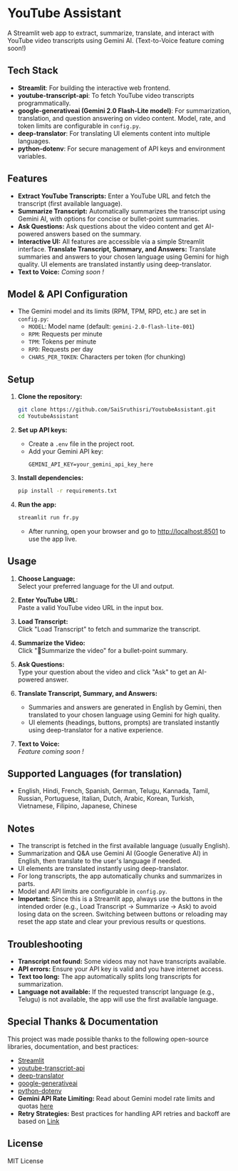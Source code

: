 # YouTube Assistant

A Streamlit web app to extract, summarize, translate, and interact with YouTube video transcripts using Gemini AI. (Text-to-Voice feature coming soon!)

## Tech Stack

- **Streamlit**: For building the interactive web frontend.
- **youtube-transcript-api**: To fetch YouTube video transcripts programmatically.
- **google-generativeai (Gemini 2.0 Flash-Lite model)**: For summarization, translation, and question answering on video content. Model, rate, and token limits are configurable in `config.py`.
- **deep-translator**: For translating UI elements content into multiple languages.
- **python-dotenv**: For secure management of API keys and environment variables.

## Features

- **Extract YouTube Transcripts:** Enter a YouTube URL and fetch the transcript (first available language).
- **Summarize Transcript:** Automatically summarizes the transcript using Gemini AI, with options for concise or bullet-point summaries.
- **Ask Questions:** Ask questions about the video content and get AI-powered answers based on the summary.
- **Interactive UI:** All features are accessible via a simple Streamlit interface.
**Translate Transcript, Summary, and Answers:** Translate summaries and answers to your chosen language using Gemini for high quality. UI elements are translated instantly using deep-translator.
- **Text to Voice:** _Coming soon !_

## Model & API Configuration

- The Gemini model and its limits (RPM, TPM, RPD, etc.) are set in `config.py`:
  - `MODEL`: Model name (default: `gemini-2.0-flash-lite-001`)
  - `RPM`: Requests per minute
  - `TPM`: Tokens per minute
  - `RPD`: Requests per day
  - `CHARS_PER_TOKEN`: Characters per token (for chunking)

## Setup

1. **Clone the repository:**
   ```bash
   git clone https://github.com/SaiSruthisri/YoutubeAssistant.git
   cd YoutubeAssistant
   ```

2. **Set up API keys:**
   - Create a `.env` file in the project root.
   - Add your Gemini API key:
     ```
     GEMINI_API_KEY=your_gemini_api_key_here
     ```

3. **Install dependencies:**
   ```bash
   pip install -r requirements.txt
   ```

4. **Run the app:**
   ```bash
   streamlit run fr.py
   ```
   - After running, open your browser and go to [http://localhost:8501](http://localhost:8501) to use the app live.

## Usage

1. **Choose Language:**  
   Select your preferred language for the UI and output.

2. **Enter YouTube URL:**  
   Paste a valid YouTube video URL in the input box.

3. **Load Transcript:**  
   Click "Load Transcript" to fetch and summarize the transcript.

4. **Summarize the Video:**  
   Click "📝Summarize the video" for a bullet-point summary.

5. **Ask Questions:**  
   Type your question about the video and click "Ask" to get an AI-powered answer.

6. **Translate Transcript, Summary, and Answers:**  
   - Summaries and answers are generated in English by Gemini, then translated to your chosen language using Gemini for high quality.
   - UI elements (headings, buttons, prompts) are translated instantly using deep-translator for a native experience.

7. **Text to Voice:**  
   _Feature coming soon !_

## Supported Languages (for translation)

- English, Hindi, French, Spanish, German, Telugu, Kannada, Tamil, Russian, Portuguese, Italian, Dutch, Arabic, Korean, Turkish, Vietnamese, Filipino, Japanese, Chinese

## Notes

- The transcript is fetched in the first available language (usually English).
- Summarization and Q&A use Gemini AI (Google Generative AI) in English, then translate to the user's language if needed.
- UI elements are translated instantly using deep-translator.
- For long transcripts, the app automatically chunks and summarizes in parts.
- Model and API limits are configurable in `config.py`.
- **Important:** Since this is a Streamlit app, always use the buttons in the intended order (e.g., Load Transcript → Summarize → Ask) to avoid losing data on the screen. Switching between buttons or reloading may reset the app state and clear your previous results or questions.

## Troubleshooting

- **Transcript not found:** Some videos may not have transcripts available.
- **API errors:** Ensure your API key is valid and you have internet access.
- **Text too long:** The app automatically splits long transcripts for summarization.
- **Language not available:** If the requested transcript language (e.g., Telugu) is not available, the app will use the first available language.

## Special Thanks & Documentation

This project was made possible thanks to the following open-source libraries, documentation, and best practices:

- [Streamlit](https://streamlit.io/)
- [youtube-transcript-api](https://pypi.org/project/youtube-transcript-api/)
- [deep-translator](https://pypi.org/project/deep-translator/)
- [google-generativeai](https://pypi.org/project/google-generativeai/)
- [python-dotenv](https://pypi.org/project/python-dotenv/)
- **Gemini API Rate Limiting:** Read about Gemini model rate limits and quotas [here](https://ai.google.dev/gemini-api/docs/rate-limits)
- **Retry Strategies:** Best practices for handling API retries and backoff are based on [Link](https://cloud.google.com/storage/docs/retry-strategy#python)

## License

MIT License
